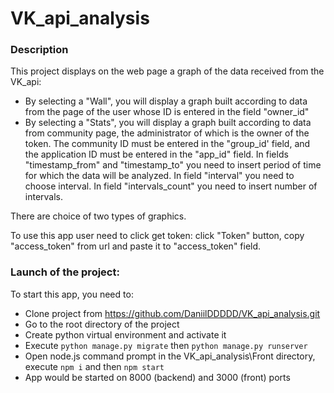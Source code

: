 # VK_api_analysis

### Description
This project displays on the web page a graph of the data received from the VK_api:
- By selecting a "Wall", you will display a graph built according to data from the page
 of the user whose ID is entered in the field "owner_id"
- By selecting a "Stats", you will display a graph built according to data from community page,
the administrator of which is the owner of the token.
The community ID must be entered in the "group_id' field,
and the application ID must be entered in the "app_id" field.
In fields "timestamp_from" and "timestamp_to" you need to insert period of time for which the data will be analyzed.
In field "interval" you need to choose interval.
In field "intervals_count" you need to insert number of intervals.

There are choice of two types of graphics.

To use this app user need to click get token: click "Token" button, copy "access_token" from url and paste it
to "access_token" field.

### Launch of the project:
To start this app, you need to:
- Clone project from https://github.com/DaniilDDDDD/VK_api_analysis.git
- Go to the root directory of the project
- Create python virtual environment and activate it
- Execute ```python manage.py migrate``` then ```python manage.py runserver```
- Open node.js command prompt in the VK_api_analysis\Front directory, execute ```npm i``` and then ```npm start```
- App would be started on 8000 (backend) and 3000 (front) ports